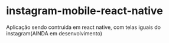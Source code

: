 # instagram-mobile-react-native
Aplicação sendo contruida em react native, com telas iguais do instagram(AINDA em desenvolvimento)
